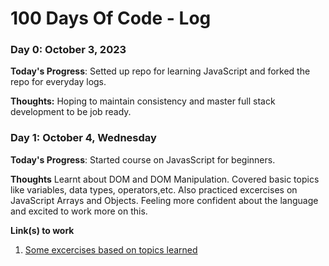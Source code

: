 # 100 Days Of Code - Log

### Day 0: October 3, 2023 

**Today's Progress**: Setted up repo for learning JavaScript and forked the repo for everyday logs.

**Thoughts:** Hoping to maintain consistency and master full stack development to be job ready. 

### Day 1: October 4, Wednesday

**Today's Progress**: Started course on JavasScript for beginners.

**Thoughts** Learnt about DOM and DOM Manipulation. Covered basic topics like variables, data types, operators,etc. Also practiced excercises on JavaScript Arrays and Objects. Feeling more confident about the language and excited to work more on this.

**Link(s) to work**
1. [Some excercises based on topics learned]([https://www.freecodecamp.com/challenges/find-the-longest-word-in-a-string](https://github.com/AnuranjN/Learning_JavaScript/commit/695fc2cb88b90660c7cbe1f98593b2cdc89df7a8)https://github.com/AnuranjN/Learning_JavaScript/commit/695fc2cb88b90660c7cbe1f98593b2cdc89df7a8)


